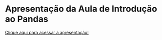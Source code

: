 # Apresentação da Aula de Introdução ao Pandas

[Clique aqui para acessar a apresentação!](https://www.canva.com/design/DAGOZsTCXb0/uTT3GsnI8NOpin8mojk2Uw/view?utm_content=DAGOZsTCXb0&utm_campaign=designshare&utm_medium=link&utm_source=viewer)
